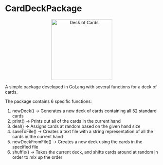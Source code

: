 # CardDeckPackage

<p align="center">
    <img width="200" src="[https://www.thoughtco.com/thmb/Qx4zhTIddLwa9jXfelCbnSuhbkM=/1500x0/filters:no_upscale():max_bytes(150000):strip_icc()/close-up-of-cards-on-white-background-767988479-5c4bd7bb4cedfd0001ddb36e.jpg]" alt="Deck of Cards">
</p>

A simple package developed in GoLang with several functions for a deck of cards.

The package contains 6 specific functions:
1. newDeck() -> Generates a new deck of cards containing all 52 standard cards
2. print() -> Prints out all of the cards in the current hand
3. deal() -> Assigns cards at random based on the given hand size
4. saveToFile() -> Creates a text file with a string representation of all the cards in the current hand
5. newDeckFromFile() -> Creates a new deck using the cards in the specified file
6. shuffle() -> Takes the current deck, and shifts cards around at random in order to mix up the order
